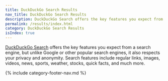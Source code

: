 ```yaml
---
title: DuckDuckGo Search Results
nav_title: DuckDuckGo Search Results
description: DuckDuckGo Search offers the key features you expect from a search engine--but unlike Google, it respects your privacy and anonymity.
permalink: /results/index.html
category: DuckDuckGo Search Results
isIndex: true
---
```


[DuckDuckGo Search](https://duckduckgo.com) offers the key features you expect from a search engine, but unlike Google or other popular search engines, it also respects your privacy and anonymity. Search features include regular links, images, videos, news, sports, weather, stocks, quick facts, and much more.

{% include category-footer-nav.md %}
